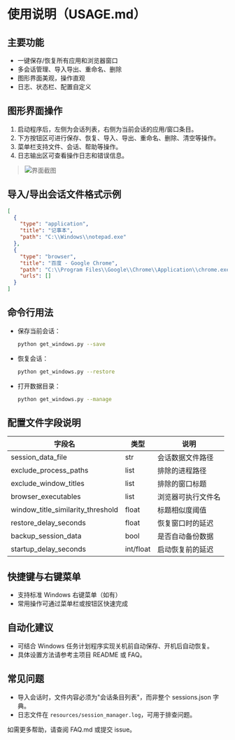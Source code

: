 # 使用说明（USAGE.md）

## 主要功能
- 一键保存/恢复所有应用和浏览器窗口
- 多会话管理、导入导出、重命名、删除
- 图形界面美观，操作直观
- 日志、状态栏、配置自定义

## 图形界面操作
1. 启动程序后，左侧为会话列表，右侧为当前会话的应用/窗口条目。
2. 下方按钮区可进行保存、恢复、导入、导出、重命名、删除、清空等操作。
3. 菜单栏支持文件、会话、帮助等操作。
4. 日志输出区可查看操作日志和错误信息。

> ![界面截图](screenshot.png)  <!-- 如有实际截图请替换此文件 -->

## 导入/导出会话文件格式示例

```json
[
  {
    "type": "application",
    "title": "记事本",
    "path": "C:\\Windows\\notepad.exe"
  },
  {
    "type": "browser",
    "title": "百度 - Google Chrome",
    "path": "C:\\Program Files\\Google\\Chrome\\Application\\chrome.exe",
    "urls": []
  }
]
```

## 命令行用法
- 保存当前会话：
  ```bash
  python get_windows.py --save
  ```
- 恢复会话：
  ```bash
  python get_windows.py --restore
  ```
- 打开数据目录：
  ```bash
  python get_windows.py --manage
  ```

## 配置文件字段说明
| 字段名 | 类型 | 说明 |
|--------|------|------|
| session_data_file | str | 会话数据文件路径 |
| exclude_process_paths | list | 排除的进程路径 |
| exclude_window_titles | list | 排除的窗口标题 |
| browser_executables | list | 浏览器可执行文件名 |
| window_title_similarity_threshold | float | 标题相似度阈值 |
| restore_delay_seconds | float | 恢复窗口时的延迟 |
| backup_session_data | bool | 是否自动备份数据 |
| startup_delay_seconds | int/float | 启动恢复前的延迟 |

## 快捷键与右键菜单
- 支持标准 Windows 右键菜单（如有）
- 常用操作可通过菜单栏或按钮区快速完成

## 自动化建议
- 可结合 Windows 任务计划程序实现关机前自动保存、开机后自动恢复。
- 具体设置方法请参考主项目 README 或 FAQ。

## 常见问题
- 导入会话时，文件内容必须为"会话条目列表"，而非整个 sessions.json 字典。
- 日志文件在 `resources/session_manager.log`，可用于排查问题。

如需更多帮助，请查阅 FAQ.md 或提交 issue。 